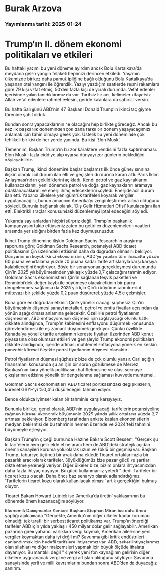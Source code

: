 # Burak Arzova

### Yayımlanma tarihi: 2025-01-24

# Trump’ın II. dönem ekonomi politikaları ve etkileri

Bu haftaki yazımı bu yeni döneme ayırdım ancak Bolu Kartalkaya’da meydana gelen yangın felaketi hepimizi derinden etkiledi. Yaşamın ülkemizde bir kez daha pamuk ipliğine bağlı olduğunu Bolu Kartalkaya’da yaşanan otel yangını ile öğrendik. Yazıyı yazdığım saatlerde resmi rakamlara göre 79 kişi vefat etmiş, 50’den fazla kişi de yaralı durumda. Vefat edenler içerisinde yakın tanıdıklarımız da var. Tarifsiz bir acı, kelimeler kifayetsiz. Allah vefat edenlere rahmet eylesin, geride kalanlara da sabırlar versin.

Bu hafta Salı günü ABD’nin 47. Başkanı Donald Trump’ın ikinci taç giyme törenine şahit olduk.

Bundan sonra yapacaklarının ne olacağını hep birlikte göreceğiz. Ancak bu kez ilk başkanlık döneminden çok daha farklı bir dönem yaşayacağımızı anlamak için kâhin olmaya gerek yok. Üstelik bu yeni döneminde çok tehlikeli bir kişi de her yerde yanında. Bu kişi ‘Elon Musk’.

Temennim, Başkan Trump’ın bu zor karaktere kendisini fazla kaptırmaması. Elon Musk’ı fazla ciddiye alıp uyarsa dünyayı zor günlerin beklediğini söyleyebiliriz.

Başkan Trump, ikinci dönemine başlar başlamaz ilk önce güney sınırına ilişkin olarak acil durum ilan etti ve geçişleri durdurma kararı aldı. Paris İklim Anlaşması’ndan çekildiklerini açıkladı. Kendi petrol ve gaz kaynaklarını kullanacaklarını, yeni dönemde petrol ve doğal gaz kaynaklarını aramaya odaklanacaklarını ve enerji ihraç edeceklerini söyledi. Enerjide acil durum ilan etti. Yabancı ülkelere yeni gümrük tarifeleri koyarak vergiler uygulanacağını, bunun amacının Amerika’yı zenginleştirmek adına olduğunu söyledi. Bununla bağlantılı olarak, ‘Dış Gelir Hizmetleri Ofisi’ kurulacağını ilan etti. Elektrikli araçlar konusundaki düzenlemeyi iptal edeceğini söyledi.

Yukarıda sayılanlardan hiçbiri sürpriz değil. Trump’ın başkanlık kampanyasını takip ettiyseniz zaten bu getirilen düzenlemelerin vaatleri arasında yer aldığını birden fazla kez duymuşunuzdur.

İkinci Trump dönemine ilişkin Goldman Sachs Research’ın araştırma raporuna göre; Goldman Sachs Research, potansiyel ABD ticaret politikasının Çin üzerindeki etkisinin daha da doğrudan olmasını bekliyor. Dünyanın en büyük ikinci ekonomisinin, ABD'ye yapılan tüm ihracatta yüzde 60 puana ve ortalama yüzde 20 puana kadar tarife artışlarıyla karşı karşıya kalabileceğini öngörüyor. Böyle bir senaryonun gerçekleşmesi durumunda Çin’in 2025 yılı büyümesinden yaklaşık yüzde 0,7 çalacağını tahmin ediyor. Goldman Sachs ekonomistleri; Çin’in sağlanan teşvik paketleri ve Renminbi’deki değer kaybı ile büyümeye olacak etkinin bir parça dengelenmesi sağlansa da 2025 yılı için Çin’in büyüme tahminlerini mütevazı bir şekilde yüzde 0,2 puan düşürerek yüzde 4,5’e çekmişler.

Buna göre en doğrudan etkinin Çin’e yönelik olacağı şüphesiz. Çin’in büyümesinin düşmesi sanayi metalleri, petrol ve emtia fiyatları açısından da yönün aşağı olması anlamına gelecektir. Özellikle petrol fiyatlarının düşmesinin, ABD enflasyonunun düşmesi için sağlayacağı olumlu katkı dikkate alındığında, Trump’ın kabinesini enflasyonu düşürmek konusunda görevlendirmesi ile eş zamanlı düşünmek gerekiyor. Çünkü özellikle Kanada’ya yönelik tarife artışlarının kereste fiyatları üzerinden ABD konut piyasasına olası olumsuz etkileri ve genişleyici Trump ekonomi politikaları dikkate alındığında, içeride artması muhtemel enflasyona yönelik en keskin panzehir küresel ölçekte petrol fiyatlarının düşmesi olacaktır.

Petrol fiyatlarının düşmesi şüphesiz bize de çok olumlu yansır. Cari açığın finansmanı konusunda şu an için bir sorun gözükmese de Merkez Bankası’nın kura yönelik politikasını hafifletmesine ve olası sermaye çıkışlarının etkisine yönelik bir dengelenme sağlaması kuvvetle muhtemel.

Goldman Sachs ekonomistleri, ABD ticaret politikasındaki değişikliklerin, küresel GSYH'yi %0,4'ü düşüreceğini tahmin ediyor.

Bence oldukça iyimser kalan bir tahminle karşı karşıyayız.

Bununla birlikte, genel olarak, ABD’nin uygulayacağı tarifelerin potansiyeline rağmen küresel ekonomik büyümenin 2025 yılında yıllık ortalama yüzde 2,7 artması bekleniyor. Bloomberg tarafından ankete katılan ekonomistlerin medyan beklentisi de bu tahminin hemen üzerinde ve 2024'teki tahmini büyümeyle eşleşiyor.

Başkan Trump’ın çiçeği burnunda Hazine Bakanı Scott Bessent, "Gerçek şu ki tarifelerin hem gelir elde etme aracı hem de ABD'deki stratejik açıdan önemli sanayileri koruma yolu olarak uzun ve köklü bir geçmişi var. Başkan Trump, tabureye üçüncü bir ayak daha ekledi: Ticaret ortaklarımızla bir pazarlık aracı olarak tarifeler. Büyüklüğümüz bize pazar gücü ve şartları dikte etme yeteneği veriyor. Diğer ülkeler bize, bizim onlara ihtiyacımızdan daha fazla ihtiyaç duyuyor. Bu gücü kullanmamız yeterli " dedi. Tarifeler bir ticaret kozu olacak. Daha önce baz senaryo olarak adlandırdığımız ‘Tarifelerin ticaret kozu olarak kullanılacak olması’ artık gerçekliğini bulmuş oluyor.

Ticaret Bakanı Howard Lutnick ise ‘Amerika’da üretin’ yaklaşımının bu dönemde önem kazanacağını söylüyor.

Ekonomik Danışmanlar Konseyi Başkanı Stephen Miran ise daha önce yaptığı açıklamada "Gerçekte, Amerika'nın diğer ülkeler kadar korumacı olmadığı tek taraflı bir serbest ticaret politikamız var. Trump'ın önerdiği tarifeler ABD için yılda yaklaşık 450 milyar dolar gelir sağlayabilir. Amerikan pazarına giren yabancı varlıklara vergi koymak, Amerikan ailelerine yeni vergiler koymaktan daha iyi değil mi? Savunma gibi kritik endüstrileri canlandırmak için hedefli tarifelere ihtiyacımız var. ABD, askeri ihtiyaçlarımız olan silahları ve diğer malzemeleri yapmak için büyük ölçüde ithalata dayanıyor. Bu mantıklı değil " diyerek yeni fon kaynağının gelirinin diğer ülkelere uygulanacak vergi ve vergi artışları olduğunu söylüyor. Savunma sanayisinde yerli ve milli kavramlarını bundan sonra ABD’den de duyacağız sanırım.

